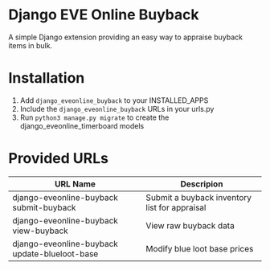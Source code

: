 # Django EVE Online Buyback

A simple Django extension providing an easy way to appraise buyback items in bulk.

# Installation

1. Add `django_eveonline_buyback` to your INSTALLED_APPS
2. Include the `django_eveonline_buyback` URLs in your urls.py
3. Run `python3 manage.py migrate` to create the django_eveonline_timerboard models

# Provided URLs
| URL Name | Descripion |
| -------------- | -------------- |
| django-eveonline-buyback submit-buyback | Submit a buyback inventory list for appraisal |
| django-eveonline-buyback view-buyback | View raw buyback data |
| django-eveonline-buyback update-blueloot-base | Modify blue loot base prices |
